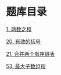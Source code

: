 # 题库目录

[1. 两数之和](../amass/1-two-sum/README.md)

[20. 有效的括号](../amass/20-valid-parentheses/README.md)

[21. 合并两个有序链表](../amass/21-merge-two-sorted-lists/README.md)

[53. 最大子数组和](../amass/53-maximun-subarray/README.md)